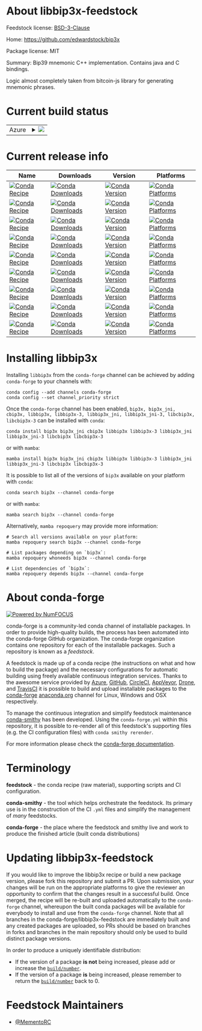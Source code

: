 About libbip3x-feedstock
========================

Feedstock license: [BSD-3-Clause](https://github.com/conda-forge/libbip3x-feedstock/blob/main/LICENSE.txt)

Home: https://github.com/edwardstock/bip3x

Package license: MIT

Summary: Bip39 mnemonic C++ implementation. Contains java and C bindings.

Logic almost completely taken from bitcoin-js library for generating mnemonic phrases.


Current build status
====================


<table>
    
  <tr>
    <td>Azure</td>
    <td>
      <details>
        <summary>
          <a href="https://dev.azure.com/conda-forge/feedstock-builds/_build/latest?definitionId=22820&branchName=main">
            <img src="https://dev.azure.com/conda-forge/feedstock-builds/_apis/build/status/libbip3x-feedstock?branchName=main">
          </a>
        </summary>
        <table>
          <thead><tr><th>Variant</th><th>Status</th></tr></thead>
          <tbody><tr>
              <td>linux_64</td>
              <td>
                <a href="https://dev.azure.com/conda-forge/feedstock-builds/_build/latest?definitionId=22820&branchName=main">
                  <img src="https://dev.azure.com/conda-forge/feedstock-builds/_apis/build/status/libbip3x-feedstock?branchName=main&jobName=linux&configuration=linux%20linux_64_" alt="variant">
                </a>
              </td>
            </tr><tr>
              <td>linux_aarch64</td>
              <td>
                <a href="https://dev.azure.com/conda-forge/feedstock-builds/_build/latest?definitionId=22820&branchName=main">
                  <img src="https://dev.azure.com/conda-forge/feedstock-builds/_apis/build/status/libbip3x-feedstock?branchName=main&jobName=linux&configuration=linux%20linux_aarch64_" alt="variant">
                </a>
              </td>
            </tr><tr>
              <td>linux_ppc64le</td>
              <td>
                <a href="https://dev.azure.com/conda-forge/feedstock-builds/_build/latest?definitionId=22820&branchName=main">
                  <img src="https://dev.azure.com/conda-forge/feedstock-builds/_apis/build/status/libbip3x-feedstock?branchName=main&jobName=linux&configuration=linux%20linux_ppc64le_" alt="variant">
                </a>
              </td>
            </tr><tr>
              <td>osx_64</td>
              <td>
                <a href="https://dev.azure.com/conda-forge/feedstock-builds/_build/latest?definitionId=22820&branchName=main">
                  <img src="https://dev.azure.com/conda-forge/feedstock-builds/_apis/build/status/libbip3x-feedstock?branchName=main&jobName=osx&configuration=osx%20osx_64_" alt="variant">
                </a>
              </td>
            </tr><tr>
              <td>osx_arm64</td>
              <td>
                <a href="https://dev.azure.com/conda-forge/feedstock-builds/_build/latest?definitionId=22820&branchName=main">
                  <img src="https://dev.azure.com/conda-forge/feedstock-builds/_apis/build/status/libbip3x-feedstock?branchName=main&jobName=osx&configuration=osx%20osx_arm64_" alt="variant">
                </a>
              </td>
            </tr><tr>
              <td>win_64</td>
              <td>
                <a href="https://dev.azure.com/conda-forge/feedstock-builds/_build/latest?definitionId=22820&branchName=main">
                  <img src="https://dev.azure.com/conda-forge/feedstock-builds/_apis/build/status/libbip3x-feedstock?branchName=main&jobName=win&configuration=win%20win_64_" alt="variant">
                </a>
              </td>
            </tr>
          </tbody>
        </table>
      </details>
    </td>
  </tr>
</table>

Current release info
====================

| Name | Downloads | Version | Platforms |
| --- | --- | --- | --- |
| [![Conda Recipe](https://img.shields.io/badge/recipe-bip3x-green.svg)](https://anaconda.org/conda-forge/bip3x) | [![Conda Downloads](https://img.shields.io/conda/dn/conda-forge/bip3x.svg)](https://anaconda.org/conda-forge/bip3x) | [![Conda Version](https://img.shields.io/conda/vn/conda-forge/bip3x.svg)](https://anaconda.org/conda-forge/bip3x) | [![Conda Platforms](https://img.shields.io/conda/pn/conda-forge/bip3x.svg)](https://anaconda.org/conda-forge/bip3x) |
| [![Conda Recipe](https://img.shields.io/badge/recipe-bip3x_jni-green.svg)](https://anaconda.org/conda-forge/bip3x_jni) | [![Conda Downloads](https://img.shields.io/conda/dn/conda-forge/bip3x_jni.svg)](https://anaconda.org/conda-forge/bip3x_jni) | [![Conda Version](https://img.shields.io/conda/vn/conda-forge/bip3x_jni.svg)](https://anaconda.org/conda-forge/bip3x_jni) | [![Conda Platforms](https://img.shields.io/conda/pn/conda-forge/bip3x_jni.svg)](https://anaconda.org/conda-forge/bip3x_jni) |
| [![Conda Recipe](https://img.shields.io/badge/recipe-cbip3x-green.svg)](https://anaconda.org/conda-forge/cbip3x) | [![Conda Downloads](https://img.shields.io/conda/dn/conda-forge/cbip3x.svg)](https://anaconda.org/conda-forge/cbip3x) | [![Conda Version](https://img.shields.io/conda/vn/conda-forge/cbip3x.svg)](https://anaconda.org/conda-forge/cbip3x) | [![Conda Platforms](https://img.shields.io/conda/pn/conda-forge/cbip3x.svg)](https://anaconda.org/conda-forge/cbip3x) |
| [![Conda Recipe](https://img.shields.io/badge/recipe-libbip3x-green.svg)](https://anaconda.org/conda-forge/libbip3x) | [![Conda Downloads](https://img.shields.io/conda/dn/conda-forge/libbip3x.svg)](https://anaconda.org/conda-forge/libbip3x) | [![Conda Version](https://img.shields.io/conda/vn/conda-forge/libbip3x.svg)](https://anaconda.org/conda-forge/libbip3x) | [![Conda Platforms](https://img.shields.io/conda/pn/conda-forge/libbip3x.svg)](https://anaconda.org/conda-forge/libbip3x) |
| [![Conda Recipe](https://img.shields.io/badge/recipe-libbip3x--3-green.svg)](https://anaconda.org/conda-forge/libbip3x-3) | [![Conda Downloads](https://img.shields.io/conda/dn/conda-forge/libbip3x-3.svg)](https://anaconda.org/conda-forge/libbip3x-3) | [![Conda Version](https://img.shields.io/conda/vn/conda-forge/libbip3x-3.svg)](https://anaconda.org/conda-forge/libbip3x-3) | [![Conda Platforms](https://img.shields.io/conda/pn/conda-forge/libbip3x-3.svg)](https://anaconda.org/conda-forge/libbip3x-3) |
| [![Conda Recipe](https://img.shields.io/badge/recipe-libbip3x_jni-green.svg)](https://anaconda.org/conda-forge/libbip3x_jni) | [![Conda Downloads](https://img.shields.io/conda/dn/conda-forge/libbip3x_jni.svg)](https://anaconda.org/conda-forge/libbip3x_jni) | [![Conda Version](https://img.shields.io/conda/vn/conda-forge/libbip3x_jni.svg)](https://anaconda.org/conda-forge/libbip3x_jni) | [![Conda Platforms](https://img.shields.io/conda/pn/conda-forge/libbip3x_jni.svg)](https://anaconda.org/conda-forge/libbip3x_jni) |
| [![Conda Recipe](https://img.shields.io/badge/recipe-libbip3x_jni--3-green.svg)](https://anaconda.org/conda-forge/libbip3x_jni-3) | [![Conda Downloads](https://img.shields.io/conda/dn/conda-forge/libbip3x_jni-3.svg)](https://anaconda.org/conda-forge/libbip3x_jni-3) | [![Conda Version](https://img.shields.io/conda/vn/conda-forge/libbip3x_jni-3.svg)](https://anaconda.org/conda-forge/libbip3x_jni-3) | [![Conda Platforms](https://img.shields.io/conda/pn/conda-forge/libbip3x_jni-3.svg)](https://anaconda.org/conda-forge/libbip3x_jni-3) |
| [![Conda Recipe](https://img.shields.io/badge/recipe-libcbip3x-green.svg)](https://anaconda.org/conda-forge/libcbip3x) | [![Conda Downloads](https://img.shields.io/conda/dn/conda-forge/libcbip3x.svg)](https://anaconda.org/conda-forge/libcbip3x) | [![Conda Version](https://img.shields.io/conda/vn/conda-forge/libcbip3x.svg)](https://anaconda.org/conda-forge/libcbip3x) | [![Conda Platforms](https://img.shields.io/conda/pn/conda-forge/libcbip3x.svg)](https://anaconda.org/conda-forge/libcbip3x) |
| [![Conda Recipe](https://img.shields.io/badge/recipe-libcbip3x--3-green.svg)](https://anaconda.org/conda-forge/libcbip3x-3) | [![Conda Downloads](https://img.shields.io/conda/dn/conda-forge/libcbip3x-3.svg)](https://anaconda.org/conda-forge/libcbip3x-3) | [![Conda Version](https://img.shields.io/conda/vn/conda-forge/libcbip3x-3.svg)](https://anaconda.org/conda-forge/libcbip3x-3) | [![Conda Platforms](https://img.shields.io/conda/pn/conda-forge/libcbip3x-3.svg)](https://anaconda.org/conda-forge/libcbip3x-3) |

Installing libbip3x
===================

Installing `libbip3x` from the `conda-forge` channel can be achieved by adding `conda-forge` to your channels with:

```
conda config --add channels conda-forge
conda config --set channel_priority strict
```

Once the `conda-forge` channel has been enabled, `bip3x, bip3x_jni, cbip3x, libbip3x, libbip3x-3, libbip3x_jni, libbip3x_jni-3, libcbip3x, libcbip3x-3` can be installed with `conda`:

```
conda install bip3x bip3x_jni cbip3x libbip3x libbip3x-3 libbip3x_jni libbip3x_jni-3 libcbip3x libcbip3x-3
```

or with `mamba`:

```
mamba install bip3x bip3x_jni cbip3x libbip3x libbip3x-3 libbip3x_jni libbip3x_jni-3 libcbip3x libcbip3x-3
```

It is possible to list all of the versions of `bip3x` available on your platform with `conda`:

```
conda search bip3x --channel conda-forge
```

or with `mamba`:

```
mamba search bip3x --channel conda-forge
```

Alternatively, `mamba repoquery` may provide more information:

```
# Search all versions available on your platform:
mamba repoquery search bip3x --channel conda-forge

# List packages depending on `bip3x`:
mamba repoquery whoneeds bip3x --channel conda-forge

# List dependencies of `bip3x`:
mamba repoquery depends bip3x --channel conda-forge
```


About conda-forge
=================

[![Powered by
NumFOCUS](https://img.shields.io/badge/powered%20by-NumFOCUS-orange.svg?style=flat&colorA=E1523D&colorB=007D8A)](https://numfocus.org)

conda-forge is a community-led conda channel of installable packages.
In order to provide high-quality builds, the process has been automated into the
conda-forge GitHub organization. The conda-forge organization contains one repository
for each of the installable packages. Such a repository is known as a *feedstock*.

A feedstock is made up of a conda recipe (the instructions on what and how to build
the package) and the necessary configurations for automatic building using freely
available continuous integration services. Thanks to the awesome service provided by
[Azure](https://azure.microsoft.com/en-us/services/devops/), [GitHub](https://github.com/),
[CircleCI](https://circleci.com/), [AppVeyor](https://www.appveyor.com/),
[Drone](https://cloud.drone.io/welcome), and [TravisCI](https://travis-ci.com/)
it is possible to build and upload installable packages to the
[conda-forge](https://anaconda.org/conda-forge) [anaconda.org](https://anaconda.org/)
channel for Linux, Windows and OSX respectively.

To manage the continuous integration and simplify feedstock maintenance
[conda-smithy](https://github.com/conda-forge/conda-smithy) has been developed.
Using the ``conda-forge.yml`` within this repository, it is possible to re-render all of
this feedstock's supporting files (e.g. the CI configuration files) with ``conda smithy rerender``.

For more information please check the [conda-forge documentation](https://conda-forge.org/docs/).

Terminology
===========

**feedstock** - the conda recipe (raw material), supporting scripts and CI configuration.

**conda-smithy** - the tool which helps orchestrate the feedstock.
                   Its primary use is in the construction of the CI ``.yml`` files
                   and simplify the management of *many* feedstocks.

**conda-forge** - the place where the feedstock and smithy live and work to
                  produce the finished article (built conda distributions)


Updating libbip3x-feedstock
===========================

If you would like to improve the libbip3x recipe or build a new
package version, please fork this repository and submit a PR. Upon submission,
your changes will be run on the appropriate platforms to give the reviewer an
opportunity to confirm that the changes result in a successful build. Once
merged, the recipe will be re-built and uploaded automatically to the
`conda-forge` channel, whereupon the built conda packages will be available for
everybody to install and use from the `conda-forge` channel.
Note that all branches in the conda-forge/libbip3x-feedstock are
immediately built and any created packages are uploaded, so PRs should be based
on branches in forks and branches in the main repository should only be used to
build distinct package versions.

In order to produce a uniquely identifiable distribution:
 * If the version of a package **is not** being increased, please add or increase
   the [``build/number``](https://docs.conda.io/projects/conda-build/en/latest/resources/define-metadata.html#build-number-and-string).
 * If the version of a package **is** being increased, please remember to return
   the [``build/number``](https://docs.conda.io/projects/conda-build/en/latest/resources/define-metadata.html#build-number-and-string)
   back to 0.

Feedstock Maintainers
=====================

* [@MementoRC](https://github.com/MementoRC/)

